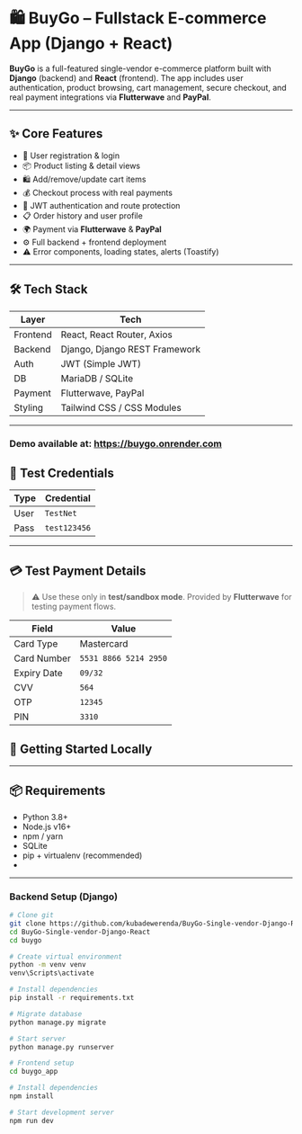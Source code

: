 # 🛍️ BuyGo – Fullstack E-commerce App (Django + React)

**BuyGo** is a full-featured single-vendor e-commerce platform built with **Django** (backend) and **React** (frontend). The app includes user authentication, product browsing, cart management, secure checkout, and real payment integrations via **Flutterwave** and **PayPal**.

---

## ✨ Core Features

- 🧑 User registration & login
- 📦 Product listing & detail views
- 🛍️ Add/remove/update cart items
- 💰 Checkout process with real payments
- 🔐 JWT authentication and route protection
- 📋 Order history and user profile
- 🌍 Payment via **Flutterwave** & **PayPal**
- ⚙️ Full backend + frontend deployment
- ⚠️ Error components, loading states, alerts (Toastify)

---

## 🛠️ Tech Stack

| Layer       | Tech                         |
|-------------|------------------------------|
| Frontend    | React, React Router, Axios   |
| Backend     | Django, Django REST Framework|
| Auth        | JWT (Simple JWT)             |
| DB          | MariaDB / SQLite             |
| Payment     | Flutterwave, PayPal          |
| Styling     | Tailwind CSS / CSS Modules   |


---
### Demo available at: https://buygo.onrender.com
## 🔐 Test Credentials

| Type | Credential   |
|------|--------------|
| User | `TestNet`    |
| Pass | `test123456` |

---

## 💳 Test Payment Details

> ⚠️ Use these only in **test/sandbox mode**. Provided by **Flutterwave** for testing payment flows.

| Field        | Value                 |
|--------------|-----------------------|
| Card Type    | Mastercard            |
| Card Number  | `5531 8866 5214 2950` |
| Expiry Date  | `09/32`               |
| CVV          | `564`                 |
| OTP          | `12345`               |
| PIN          | `3310`                |

## 🚀 Getting Started Locally
---

## 📦 Requirements

- Python 3.8+
- Node.js v16+
- npm / yarn
- SQLite
- pip + virtualenv (recommended)
- 
---

### Backend Setup (Django)

```bash
# Clone git
git clone https://github.com/kubadewerenda/BuyGo-Single-vendor-Django-React.git
cd BuyGo-Single-vendor-Django-React
cd buygo

# Create virtual environment
python -m venv venv
venv\Scripts\activate

# Install dependencies
pip install -r requirements.txt

# Migrate database
python manage.py migrate

# Start server
python manage.py runserver

# Frontend setup
cd buygo_app

# Install dependencies
npm install

# Start development server
npm run dev


